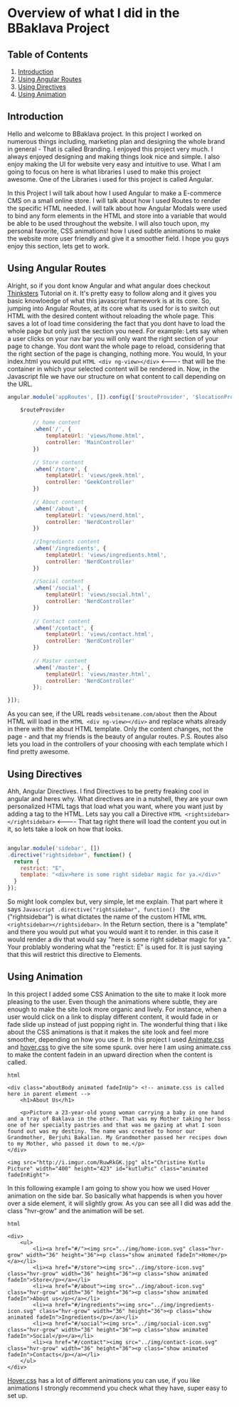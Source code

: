 # Overview of what I did in the BBaklava Project
## Table of Contents

1. [Introduction](#introduction)
2. [Using Angular Routes](#angularRoutes)
3. [Using Directives](#usingDirectives)
4. [Using Animation](#animation)

<a name="introduction"></a>
## Introduction

Hello and welcome to BBaklava project. In this project I worked on numerous things including, marketing plan and designing the whole brand in general - That is called Branding. I enjoyed this project very much. I always enjoyed designing and making things look nice and simple. I also enjoy making the UI for website very easy and intuitive to use. What I am going to focus on here is what libraries I used to make this project awesome. One of the Libraries i used for this project is called Angular.

In this Project I will talk about how I used Angular to make a E-commerce CMS on a small online store. I will talk about how I used Routes to render the specific HTML needed. I will talk about how Angular Modals were used to bind any form elements in the HTML and store into a variable that would be able to be used throughout the website. I will also touch upon, my personal favorite, CSS animations! how I used subtle animations to make the website more user friendly and give it a smoother field. I hope you guys enjoy this section, lets get to work.

<a name="angularRoutes"></a>
## Using Angular Routes

Alright, so if you dont know Angular and what angular does checkout [Thinksters](https://thinkster.io/a-better-way-to-learn-angularjs) Tutorial on it. It's pretty easy to follow along and it gives you basic knowloedge of what this javascript framework is at its core. So, jumping into Angular Routes, at its core what its used for is to switch out HTML with the desired content without reloading the whole page. This saves a lot of load time considering the fact that you dont have to load the whole page but only just the section you need. For example: Lets say when a user clicks on your nav bar you will only want the right section of your page to change. You dont want the whole page to reload, considering that the right section of the page is changing, nothing more. You would, In your index.html you would put ```HTML <div ng-view></div>``` <---- that will be the container in which your selected content will be rendered in. Now, in the Javascript file we have our structure on what content to call depending on the URL. 
```Javascript 
angular.module('appRoutes', []).config(['$routeProvider', '$locationProvider', function($routeProvider, $locationProvider) {

	$routeProvider

        // home content
		.when('/', {
			templateUrl: 'views/home.html',
			controller: 'MainController'
		})
        
        // Store content
		.when('/store', {
			templateUrl: 'views/geek.html',
			controller: 'GeekController'
		})
        
        // About content
		.when('/about', {
			templateUrl: 'views/nerd.html',
			controller: 'NerdController'	
		})
        
        //Ingredients content
		.when('/ingredients', {
			templateUrl: 'views/ingredients.html',
			controller: 'NerdController'
		})
        
        //Social content
		.when('/social', {
			templateUrl: 'views/social.html',
			controller: 'NerdController'	
		})
        
        // Contact content
		.when('/contact', {
			templateUrl: 'views/contact.html',
			controller: 'NerdController'	
		})
        
        // Master content
		.when('/master', {
			templateUrl: 'views/master.html',
			controller: 'NerdController'	
		});

}]);
```
As you can see, if the URL reads ```websitename.com/about``` then the About HTML will load in the ```HTML <div ng-view></div>``` and replace whats already in there with the about HTML template. Only the content changes, not the page - and that my friends is the beauty of angular routes. P.S. Routes also lets you load in the controllers of your choosing with each template which I find pretty awesome.

<a name="usingDirectives"></a>
## Using Directives

Ahh, Angular Directives. I find Directives to be pretty freaking cool in angular and heres why. What directives are in a nutshell, they are your own personalized HTML tags that load what you want, where you want just by adding a tag to the HTML. Lets say you call a Directive ```HTML <rightsidebar></rightsidebar>``` <---- That tag right there will load the content you out in it, so lets take a look on how that looks. 
```Javascript

angular.module('sidebar', [])
.directive("rightsidebar", function() {
  return {
    restrict: "E",
    template: "<div>here is some right sidebar magic for ya.</div>"
  }
});

```
So might look complex but, very simple, let me explain. That part where it says ```Javascript .directive("rightsidebar", function() ``` the ("rightsidebar") is what dictates the name of the custom HTML ```HTML <rightsidebar></rightsidebar>```. In the Return section, there is a "template" and there you would put what you would want it to render. in this case it would render a div that would say "here is some right sidebar magic for ya.". Your problably wondering what the "restict: E" is used for. It is just saying that this will restrict this directive to Elements.

<a name="animation"></a>
## Using Animation

In this project I added some CSS Animation to the site to make it look more pleasing to the user. Even though the animations where subtle, they are enough to make the site look more organic and lively. For instance, when a user would click on a link to display different content, it would fade in or fade slide up instead of just popping right in. The wonderful thing that i like about the CSS animations is that it makes the site look and feel more smoother, depending on how you use it. In this project I used [Animate.css](https://animate.css) and [hover.css](https://hover.css) to give the site some spunk. over here I am using animate.css to make the content fadein in an upward direction when the content is called.
```
html

<div class="aboutBody animated fadeInUp"> <!-- animate.css is called here in parent element -->
	<h1>About Us</h1>

	<p>Picture a 23-year-old young woman carrying a baby in one hand and a tray of Baklava in the other. That was my Mother taking her boss one of her specialty pastries and that was me gazing at what I soon found out was my destiny. The name was created to honor our Grandmother, Berjuhi Bakalian. My Grandmother passed her recipes down to my Mother, who passed it down to me.</p>
</div>
 
<img src="http://i.imgur.com/RuwRkGK.jpg" alt="Christine Kutlu Picture" width="400" height="423" id="kutluPic" class="animated fadeInRight">

```

In this following example I am going to show you how we used Hover animation on the side bar. So basically what happends is when you hover over a side element, it will slightly grow. As you can see all I did was add the class "hvr-grow" and the animation will be set.
```
html

<div>
    <ul>
        <li><a href="#/"><img src="../img/home-icon.svg" class="hvr-grow" width="36" height="36"><p class="show animated fadeIn">Home</p></a></li>
        <li><a href="#/store"><img src="../img/store-icon.svg" class="hvr-grow" width="36" height="36"><p class="show animated fadeIn">Store</p></a></li>
        <li><a href="#/about"><img src="../img/about-icon.svg" class="hvr-grow" width="36" height="36"><p class="show animated fadeIn">About us</p></a></li>
        <li><a href="#/ingredients"><img src="../img/ingredients-icon.svg" class="hvr-grow" width="36" height="36"><p class="show animated fadeIn">Ingredients</p></a></li>
        <li><a href="#/social"><img src="../img/social-icon.svg" class="hvr-grow" width="36" height="36"><p class="show animated fadeIn">Social</p></a></li>
        <li><a href="#/contact"><img src="../img/contact-icon.svg" class="hvr-grow" width="36" height="36"><p class="show animated fadeIn">Contacts</p></a></li>
    </ul>
</div>
```
[Hover.css](https://hover.css) has a lot of different animations you can use, if you like animations I strongly recommend you check what they have, super easy to set up.